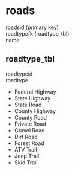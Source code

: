 roads
======
roadsid (primary key)  
roadtypefk (roadtype_tbl)  
name  



roadtype_tbl  
----------------
roadtypeid  
roadtype  
* Federal Highway
* State Highway
* State Road
* County Highway
* County Road 
* Private Road
* Gravel Road
* Dirt Road
* Forest Road
* ATV Trail
* Jeep Trail
* Skid Trail

